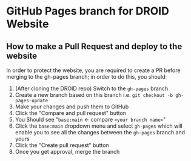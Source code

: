 # GitHub Pages branch for DROID Website

## How to make a Pull Request and deploy to the website

In order to protect the website, you are required to create a PR before merging to the gh-pages branch; in order to do this, you should:

1. (After cloning the DROID repo) Switch to the `gh-pages` branch
2. Create a new branch based on this branch i.e. `git checkout -b gh-pages-update`
3. Make your changes and push them to GitHub
4. Click the "Compare and pull request" button
5. You Should see "`base:main` <- compare `<your branch name>`"
6. Click the `base:main` dropdown menu and select `gh-pages` which will enable you to see all the changes between the `gh-pages` branch and yours
7. Click the "Create pull request" button
8. Once you get approval, merge the branch
